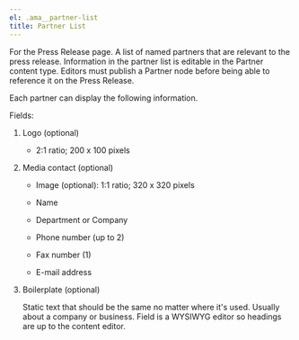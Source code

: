 ```yaml
---
el: .ama__partner-list
title: Partner List
---
```

For the Press Release page. A list of named partners that are relevant to the press release. Information in the partner list is editable in the Partner content type. Editors must publish a Partner node before being able to reference it on the Press Release.

Each partner can display the following information.

Fields:

1. Logo (optional)

    * 2:1 ratio; 200 x 100 pixels

2. Media contact (optional)

    * Image (optional): 1:1 ratio; 320 x 320 pixels

    * Name

    * Department or Company

    * Phone number (up to 2)

    * Fax number (1)

    * E-mail address

3. Boilerplate (optional)

    Static text that should be the same no matter where it's used. Usually about a company or business. Field is a WYSIWYG editor so headings are up to the content editor.
